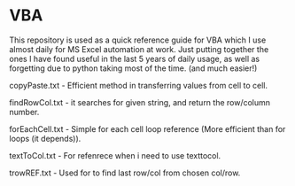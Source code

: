# VBA

This repository is used as a quick reference guide for VBA which I use almost daily for MS Excel automation at work. Just putting together the ones I have found useful in the last 5 years of daily usage, as well as forgetting due to python taking most of the time. (and much easier!)

copyPaste.txt - Efficient method in transferring values from cell to cell.

findRowCol.txt - it searches for given string, and return the row/column number.

forEachCell.txt - Simple for each cell loop reference (More efficient than for loops (it depends)).

textToCol.txt - For refenrece when i need to use texttocol.

trowREF.txt - Used for to find last row/col from chosen col/row.

